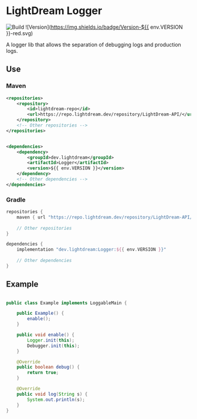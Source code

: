# LightDream Logger

![Build](https://github.com/L1ghtDream/Logger/actions/workflows/build.yml/badge.svg)
![Version](https://img.shields.io/badge/Version-${{ env.VERSION }}-red.svg)

A logger lib that allows the separation of debugging logs and production logs.

## Use

### Maven

```xml
<repositories>
    <repository>
        <id>lightdream-repo</id>
        <url>https://repo.lightdream.dev/repository/LightDream-API/</url>
    </repository>
    <!-- Other repositories -->
</repositories>
```

```xml

<dependencies>
    <dependency>
        <groupId>dev.lightdream</groupId>
        <artifactId>Logger</artifactId>
        <version>${{ env.VERSION }}</version>
    </dependency>
    <!-- Other dependencies -->
</dependencies>
```

### Gradle

```gradle
repositories {
    maven { url "https://repo.lightdream.dev/repository/LightDream-API/" }
    
    // Other repositories
}

dependencies {
    implementation "dev.lightdream:Logger:${{ env.VERSION }}"
    
    // Other dependencies
}
```

## Example

```java

public class Example implements LoggableMain {

    public Example() {
        enable();
    }

    public void enable() {
        Logger.init(this);
        Debugger.init(this);
    }

    @Override
    public boolean debug() {
        return true;
    }

    @Override
    public void log(String s) {
        System.out.println(s);
    }
}

```


